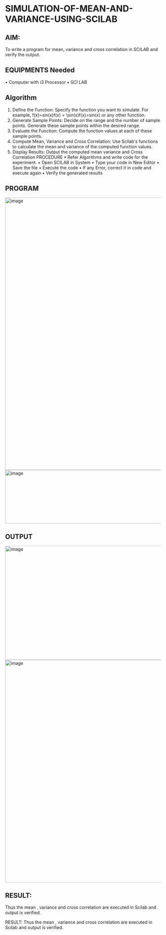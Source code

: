 # SIMULATION-OF-MEAN-AND-VARIANCE-USING-SCILAB

## AIM:
To write a program for mean, variance and cross correlation in SCILAB and verify the output.

## EQUIPMENTS Needed

•	Computer with i3 Processor
•	SCI LAB


## Algorithm
1.	Define	the	Function:	Specify the	function	you	want	to	simulate.	For	example, f(x)=sin⁡(x)f(x) = \sin(x)f(x)=sin(x) or any other function.
2.	Generate Sample Points: Decide on the range and the number of sample points. Generate these sample points within the desired range.
3.	Evaluate the Function: Compute the function values at each of these sample points.
4.	Compute Mean, Variance and Cross Correlation: Use Scilab's functions to calculate the mean and variance of the computed function values.
5.	Display Results: Output the computed mean variance and Cross Correlation PROCEDURE
•	Refer Algorithms and write code for the experiment.
•	Open SCILAB in System
•	Type your code in New Editor
•	Save the file
•	Execute the code
•	If any Error, correct it in code and execute again
•	Verify the generated results


## PROGRAM

<img width="729" height="879" alt="image" src="https://github.com/user-attachments/assets/bd9842cd-5f3b-432a-931b-358932fe7db0" />
<img width="509" height="173" alt="image" src="https://github.com/user-attachments/assets/5dcbfeb5-a1d0-480f-b7ba-5e37b73590e7" />


## OUTPUT

<img width="605" height="368" alt="image" src="https://github.com/user-attachments/assets/f1ecb60b-1e21-48e7-b15f-8320faccde67" />

<img width="758" height="718" alt="image" src="https://github.com/user-attachments/assets/705dfa6c-9f2e-4669-97e4-5d9078cff740" />

## RESULT:
Thus the mean , variance and cross correlation are executed in Scilab and output is verified.










RESULT:
Thus the mean , variance and cross correlation are executed in Scilab and output is verified.

